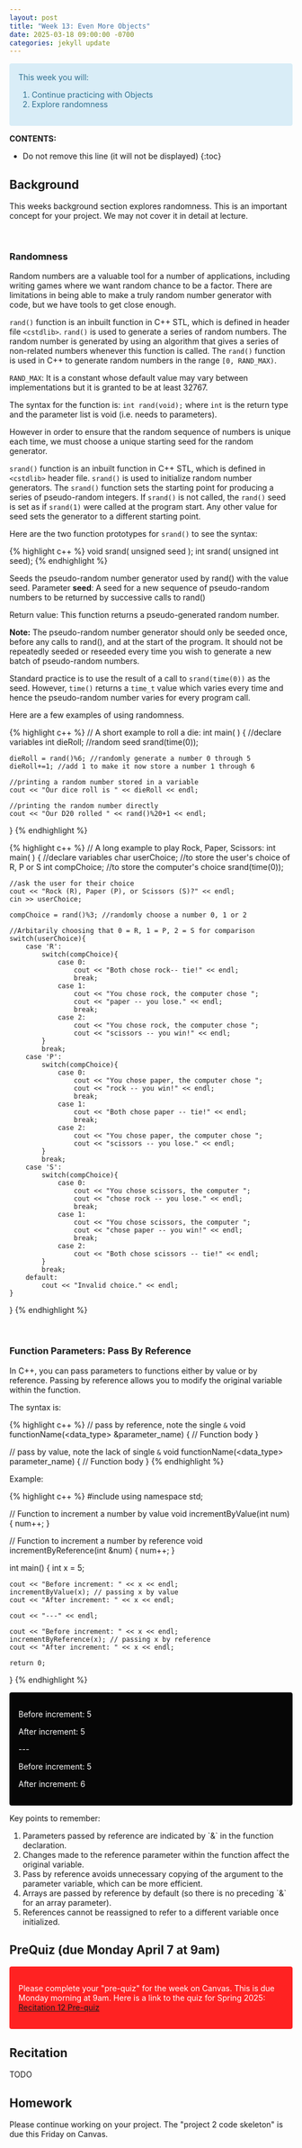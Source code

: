 ```yaml
---
layout: post
title: "Week 13: Even More Objects"
date: 2025-03-18 09:00:00 -0700
categories: jekyll update
---
```


<div markdown="ol" style="margin-bottom: 10px; margin-top: 10px; overflow: hidden; color: #31708f; background-color: #d9edf7; border-color: #bce8f1; padding: 15px; border: 1px solid transparent; border-radius: 4px;"> 
This week you will:
    <ol>
        <li>Continue practicing with Objects</li>
        <li>Explore randomness</li>
    </ol>
</div>


**CONTENTS:**
* Do not remove this line (it will not be displayed)
{:toc}

## Background
This weeks background section explores randomness. This is an important concept for your project. We may not cover it in detail at lecture.

&nbsp;&nbsp;&nbsp;
### Randomness

Random numbers are a valuable tool for a number of applications, including writing games where we want random chance to be a factor. There are limitations in being able to make a truly random number generator with code, but we have tools to get close enough.

`rand()` function is an inbuilt function in C++ STL, which is defined in header file `<cstdlib>`. `rand()` is used to generate a series of random numbers. The random number is generated by using an algorithm that gives a series of non-related numbers whenever this function is called. The `rand()` function is used in C++ to generate random numbers in the range `[0, RAND_MAX)`.

`RAND_MAX`: It is a constant whose default value may vary between implementations but it is granted to be at least 32767.

The syntax for the function is: `int rand(void);` where `int` is the return type and the parameter list is void (i.e. needs to parameters).

However in order to ensure that the random sequence of numbers is unique each time, we must choose a unique starting seed for the random generator.

`srand()` function is an inbuilt function in C++ STL,  which is defined in `<cstdlib>` header file. `srand()` is used to initialize random number generators. The `srand()` function sets the starting point for producing a series of pseudo-random integers. If `srand()` is not called, the `rand()` seed is set as if `srand(1)` were called at the program start. Any other value for seed sets the generator to a different starting point. 

Here are the two function prototypes for `srand()` to see the syntax:


{% highlight c++ %}
void srand( unsigned seed );
int srand( unsigned int seed);
{% endhighlight %}


Seeds the pseudo-random number generator used by rand() with the value seed.
Parameter **seed**: A seed for a new sequence of pseudo-random numbers to be returned by successive calls to rand()

Return value: This function returns a pseudo-generated random number.

**Note:** The pseudo-random number generator should only be seeded once, before any calls to rand(), and at the start of the program. It should not be repeatedly seeded or reseeded every time you wish to generate a new batch of pseudo-random numbers. 

Standard practice is to use the result of a call to `srand(time(0))` as the seed. However, `time()` returns a `time_t` value which varies every time and hence the pseudo-random number varies for every program call. 

Here are a few examples of using randomness.


{% highlight c++ %}
// A short example to roll a die:
int main( )
{
    //declare variables
    int dieRoll;
    //random seed 
    srand(time(0));

    dieRoll = rand()%6; //randomly generate a number 0 through 5
    dieRoll+=1; //add 1 to make it now store a number 1 through 6

    //printing a random number stored in a variable
    cout << "Our dice roll is " << dieRoll << endl; 

    //printing the random number directly
    cout << "Our D20 rolled " << rand()%20+1 << endl; 
}
{% endhighlight %}



{% highlight c++ %}
// A long example to play Rock, Paper, Scissors:
int main( )
{
    //declare variables
    char userChoice; //to store the user's choice of R, P or S
    int compChoice; //to store the computer's choice
    srand(time(0));

    //ask the user for their choice
    cout << "Rock (R), Paper (P), or Scissors (S)?" << endl;
    cin >> userChoice;

    compChoice = rand()%3; //randomly choose a number 0, 1 or 2

    //Arbitarily choosing that 0 = R, 1 = P, 2 = S for comparison
    switch(userChoice){
        case 'R':
            switch(compChoice){
                case 0: 
                    cout << "Both chose rock-- tie!" << endl;
                    break;
                case 1:
                    cout << "You chose rock, the computer chose ";
                    cout << "paper -- you lose." << endl;
                    break;
                case 2:
                    cout << "You chose rock, the computer chose ";
                    cout << "scissors -- you win!" << endl;
            }
            break;
        case 'P':
            switch(compChoice){
                case 0: 
                    cout << "You chose paper, the computer chose ";
                    cout << "rock -- you win!" << endl;
                    break;
                case 1:
                    cout << "Both chose paper -- tie!" << endl;
                    break;
                case 2:
                    cout << "You chose paper, the computer chose ";
                    cout << "scissors -- you lose." << endl;
            }
            break;
        case 'S':
            switch(compChoice){
                case 0: 
                    cout << "You chose scissors, the computer "; 
                    cout << "chose rock -- you lose." << endl;
                    break;
                case 1:
                    cout << "You chose scissors, the computer "; 
                    cout << "chose paper -- you win!" << endl;
                    break;
                case 2:
                    cout << "Both chose scissors -- tie!" << endl;
            }
            break;
        default:
            cout << "Invalid choice." << endl;
    }

}
{% endhighlight %}


&nbsp;&nbsp;&nbsp;
### Function Parameters: Pass By Reference

In C++, you can pass parameters to functions either by value or by reference. Passing by reference allows you to modify the original variable within the function.

The syntax is:

{% highlight c++ %}
// pass by reference, note the single `&`
void functionName(<data_type> &parameter_name)
{
    // Function body
}

// pass by value, note the lack of single `&`
void functionName(<data_type> parameter_name)
{
    // Function body
}
{% endhighlight %}

Example:

{% highlight c++ %}
#include <iostream>
using namespace std;

// Function to increment a number by value
void incrementByValue(int num)
{
    num++;
}

// Function to increment a number by reference
void incrementByReference(int &num)
{
    num++;
}

int main()
{
    int x = 5;

    cout << "Before increment: " << x << endl;
    incrementByValue(x); // passing x by value
    cout << "After increment: " << x << endl;

    cout << "---" << endl;

    cout << "Before increment: " << x << endl;
    incrementByReference(x); // passing x by reference
    cout << "After increment: " << x << endl;

    return 0;
}
{% endhighlight %}



<div markdown="ol" style="margin-bottom: 10px; margin-top: 10px; overflow: hidden; color: #ffffff; background-color:rgb(6, 6, 6); border-color: #bce8f1; padding: 15px; border: 1px solid transparent; border-radius: 4px;">
<p>Before increment: 5</p>
<p>After increment: 5</p>
<p>---</p>
<p>Before increment: 5</p>
<p>After increment: 6</p>
</div>




Key points to remember:

<ol>
    <li>Parameters passed by reference are indicated by `&` in the function declaration.</li>
    <li>Changes made to the reference parameter within the function affect the original variable.</li>
    <li>Pass by reference avoids unnecessary copying of the argument to the parameter variable, which can be more efficient.</li>
    <li>Arrays are passed by reference by default (so there is no preceding `&` for an array parameter).</li>
    <li>References cannot be reassigned to refer to a different variable once initialized.</li>
</ol>






















## PreQuiz (due Monday April 7 at 9am)
<div markdown="ol" style="margin-bottom: 10px; margin-top: 10px; overflow: hidden; color: #ffffff; background-color: #ff2222; border-color: #bce8f1; padding: 15px; border: 1px solid transparent; border-radius: 4px;"> 

Please complete your "pre-quiz" for the week on Canvas. This is due Monday morning at 9am. Here is a link to the quiz for Spring 2025: <a href="TODO">Recitation 12 Pre-quiz</a>
</div>

## Recitation
TODO

## Homework
Please continue working on your project. The "project 2 code skeleton" is due this Friday on Canvas.